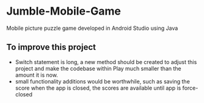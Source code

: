 # Jumble-Mobile-Game
Mobile picture puzzle game developed in Android Studio using Java

## To improve this project
- Switch statement is long, a new method should be created to adjust this project and make the codebase within Play much smaller than the amount it is now.
- small functionality additions would be worthwhile, such as saving the score when the app is closed, the scores are available until app is force-closed
